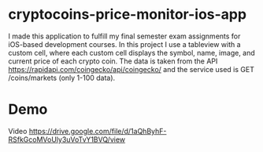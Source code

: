 # cryptocoins-price-monitor-ios-app

I made this application to fulfill my final semester exam assignments for iOS-based development courses. In this project I use a tableview with a custom cell, where each custom cell displays the symbol, name, image, and current price of each crypto coin. The data is taken from the API https://rapidapi.com/coingecko/api/coingecko/ and the service used is GET /coins/markets (only 1-100 data).

# Demo
Video
https://drive.google.com/file/d/1aQhByhF-RSfkGcoMVoUly3uVoTvY1BVQ/view
